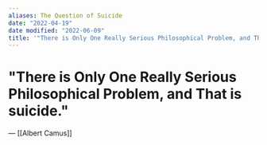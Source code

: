 ```yaml
---
aliases: The Question of Suicide
date: "2022-04-19"
date modified: "2022-06-09"
title: '"There is Only One Really Serious Philosophical Problem, and That is Suicide."'
---
```


# "There is Only One Really Serious Philosophical Problem, and That is suicide."
— [[Albert Camus]]
